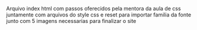 Arquivo index html com passos oferecidos pela mentora da aula de css
juntamente com arquivos do style css e reset para importar familia da fonte
junto com 5 imagens necessarias para finalizar o site
